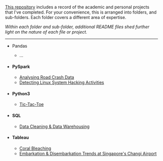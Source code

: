 [This repository](https://github.com/mud1tsharma/mud1tsharma) includes a record of the academic and personal projects that I've completed. For your convenience, this is arranged into folders, and sub-folders. Each folder covers a different area of expertise. 

*Within each folder and sub-folder, additional README files shed further light on the nature of each file or project.*
___

- Pandas
  - ...

- #### PySpark
  - [Analysing Road Crash Data](https://github.com/mud1tsharma/mud1tsharma/tree/main/PySpark)
  - [Detecting Linux System Hacking Activities](https://github.com/mud1tsharma/mud1tsharma/tree/main/PySpark)

- #### Python3
  - [Tic-Tac-Toe](https://github.com/mud1tsharma/mud1tsharma/tree/main/Python3)

- #### SQL
  - [Data Cleaning & Data Warehousing](https://github.com/mud1tsharma/mud1tsharma/tree/main/SQL/Data%20Cleaning%20%26%20Data%20Warehousing)

- #### Tableau
  - [Coral Bleaching](https://github.com/mud1tsharma/mud1tsharma/tree/main/Tableau/Coral%20Bleaching)
  - [Embarkation & Disembarkation Trends at Singapore's Changi Airport](https://github.com/mud1tsharma/mud1tsharma/tree/main/Tableau/Embarkation%20%26%20Disembarkation%20Trends%20at%20Singapore's%20Changi%20Airport)



